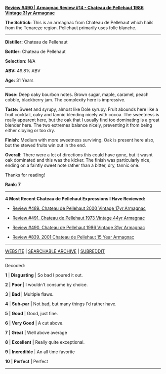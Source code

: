 
[**Review #490 | Armagnac Review #14 - Chateau de Pellehaut 1986 Vintage 31yr Armagnac**]( https://t8ke.review/review-490-chateau-de-pellehaut-1986-31yr-armagnac/)

**The Schtick:** This is an armagnac from Chateau de Pellehaut which hails from the Tenareze region. Pellehaut primarily uses folle blanche.

-----

**Distiller:** Chateau de Pellehaut

**Bottler:** Chateau de Pellehaut

**Selection:** N/A

**ABV:** 49.8% ABV

**Age:** 31 Years 

-----

**Nose:**  Deep oaky bourbon notes. Brown sugar, maple, caramel, peach cobble, blackberry jam. The complexity here is impressive.  

**Taste:** Sweet and syrupy, almost like Dole syrupy. Fruit abounds here like a fruit cocktail, oaky and tannic blending nicely with cocoa. The sweetness is really apparent here, but the oak that I usually find too dominating is a great blender here. The two extremes balance nicely, preventing it from being either cloying or too dry. 

**Finish:** Medium with more sweetness surviving. Oak is present here also, but the stewed fruits win out in the end. 

**Overall:** There were a lot of directions this could have gone, but it wasnt oak dominated and this was the kicker. The finish was particularly nice, ending on a faintly sweet note rather than a bitter, dry, tannic one. 

Thanks for reading!

**Rank: 7**

----- 

**4 Most Recent Chateau de Pellehaut Expressions I Have Reviewed:** 

- [Review #489. Chateau de Pellehaut 2000 Vintage 17yr Armagnac]( https://t8ke.review/review-489-doorlys-12yr-barbados-rum/) 

- [Review #491. Chateau de Pellehaut 1973 Vintage 44yr Armagnac]( https://t8ke.review/review-491-chateau-de-pellehaut-1973-44yr-armagnac/) 

- [Review #490. Chateau de Pellehaut 1986 Vintage 31yr Armagnac]( https://t8ke.review/review-490-chateau-de-pellehaut-1986-31yr-armagnac/) 

- [Review #839. 2001 Chateau de Pellehaut 15 Year Armagnac]( https://t8ke.review/review-839-2001-chateau-de-pellehaut-15-year-armagnac/) 

-----

[WEBSITE](https://t8ke.review) | [SEARCHABLE ARCHIVE](https://t8ke.review/review-archive/) | [SUBREDDIT](https://reddit.com/r/t8kereviews)

-----

Decoded:

**1** | **Disgusting** | So bad I poured it out.

**2** | **Poor** | I wouldn't consume by choice.

**3** | **Bad** | Multiple flaws.

**4** | **Sub-par** | Not bad, but many things I'd rather have.

**5** | **Good** | Good, just fine.

**6** | **Very Good** | A cut above.

**7** | **Great** | Well above average

**8** | **Excellent** | Really quite exceptional.

**9** | **Incredible** | An all time favorite

**10** | **Perfect** | Perfect

----

